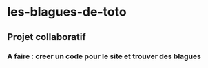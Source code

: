 # les-blagues-de-toto

## Projet collaboratif

### A faire : creer un code pour le site et trouver des blagues
